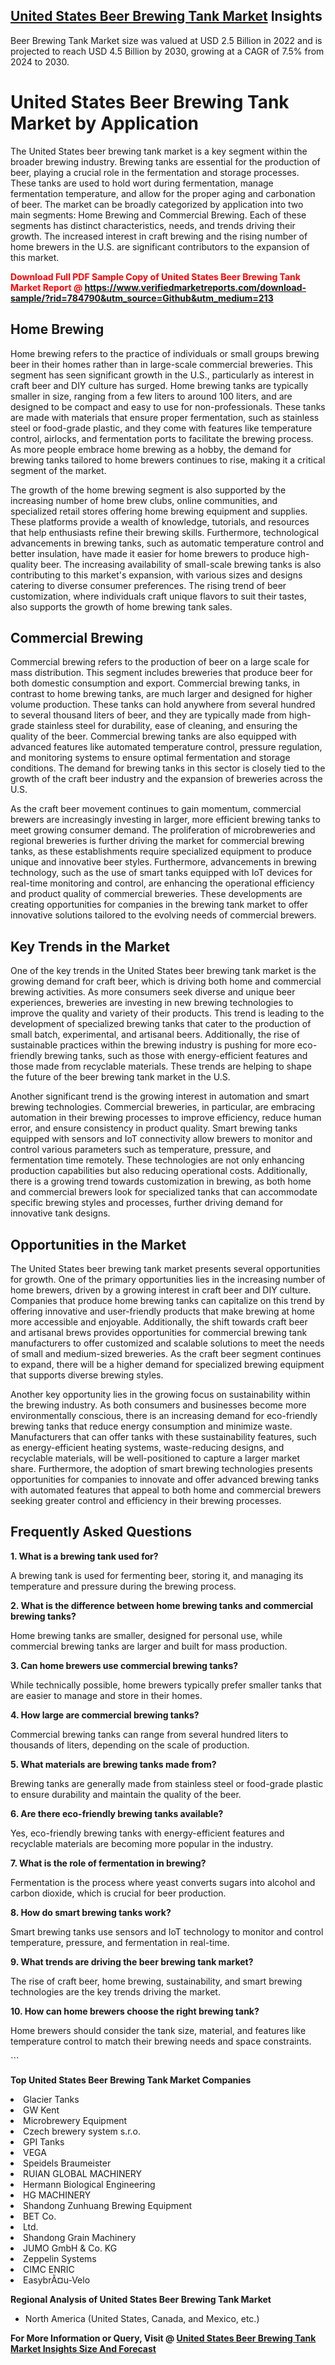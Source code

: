 <h2><a href="https://www.verifiedmarketreports.com/download-sample/?rid=784790&amp;utm_source=Github&amp;utm_medium=213" target="_blank">United States Beer Brewing Tank Market</a> Insights</h2><p>Beer Brewing Tank Market size was valued at USD 2.5 Billion in 2022 and is projected to reach USD 4.5 Billion by 2030, growing at a CAGR of 7.5% from 2024 to 2030.</p><p><h1>United States Beer Brewing Tank Market by Application</h1><p>The United States beer brewing tank market is a key segment within the broader brewing industry. Brewing tanks are essential for the production of beer, playing a crucial role in the fermentation and storage processes. These tanks are used to hold wort during fermentation, manage fermentation temperature, and allow for the proper aging and carbonation of beer. The market can be broadly categorized by application into two main segments: Home Brewing and Commercial Brewing. Each of these segments has distinct characteristics, needs, and trends driving their growth. The increased interest in craft brewing and the rising number of home brewers in the U.S. are significant contributors to the expansion of this market. </p><p><b><p><span class=""><span style="color: #ff0000;"><strong>Download Full PDF Sample Copy of United States Beer Brewing Tank Market Report</strong> @ </span><a href="https://www.verifiedmarketreports.com/download-sample/?rid=784790&amp;utm_source=Github&amp;utm_medium=213" target="_blank">https://www.verifiedmarketreports.com/download-sample/?rid=784790&amp;utm_source=Github&amp;utm_medium=213</a></span></p></b></p><h2>Home Brewing</h2><p>Home brewing refers to the practice of individuals or small groups brewing beer in their homes rather than in large-scale commercial breweries. This segment has seen significant growth in the U.S., particularly as interest in craft beer and DIY culture has surged. Home brewing tanks are typically smaller in size, ranging from a few liters to around 100 liters, and are designed to be compact and easy to use for non-professionals. These tanks are made with materials that ensure proper fermentation, such as stainless steel or food-grade plastic, and they come with features like temperature control, airlocks, and fermentation ports to facilitate the brewing process. As more people embrace home brewing as a hobby, the demand for brewing tanks tailored to home brewers continues to rise, making it a critical segment of the market.<p>The growth of the home brewing segment is also supported by the increasing number of home brew clubs, online communities, and specialized retail stores offering home brewing equipment and supplies. These platforms provide a wealth of knowledge, tutorials, and resources that help enthusiasts refine their brewing skills. Furthermore, technological advancements in brewing tanks, such as automatic temperature control and better insulation, have made it easier for home brewers to produce high-quality beer. The increasing availability of small-scale brewing tanks is also contributing to this market's expansion, with various sizes and designs catering to diverse consumer preferences. The rising trend of beer customization, where individuals craft unique flavors to suit their tastes, also supports the growth of home brewing tank sales.<h2>Commercial Brewing</h2><p>Commercial brewing refers to the production of beer on a large scale for mass distribution. This segment includes breweries that produce beer for both domestic consumption and export. Commercial brewing tanks, in contrast to home brewing tanks, are much larger and designed for higher volume production. These tanks can hold anywhere from several hundred to several thousand liters of beer, and they are typically made from high-grade stainless steel for durability, ease of cleaning, and ensuring the quality of the beer. Commercial brewing tanks are also equipped with advanced features like automated temperature control, pressure regulation, and monitoring systems to ensure optimal fermentation and storage conditions. The demand for brewing tanks in this sector is closely tied to the growth of the craft beer industry and the expansion of breweries across the U.S.<p>As the craft beer movement continues to gain momentum, commercial brewers are increasingly investing in larger, more efficient brewing tanks to meet growing consumer demand. The proliferation of microbreweries and regional breweries is further driving the market for commercial brewing tanks, as these establishments require specialized equipment to produce unique and innovative beer styles. Furthermore, advancements in brewing technology, such as the use of smart tanks equipped with IoT devices for real-time monitoring and control, are enhancing the operational efficiency and product quality of commercial breweries. These developments are creating opportunities for companies in the brewing tank market to offer innovative solutions tailored to the evolving needs of commercial brewers.<h2>Key Trends in the Market</h2><p>One of the key trends in the United States beer brewing tank market is the growing demand for craft beer, which is driving both home and commercial brewing activities. As more consumers seek diverse and unique beer experiences, breweries are investing in new brewing technologies to improve the quality and variety of their products. This trend is leading to the development of specialized brewing tanks that cater to the production of small batch, experimental, and artisanal beers. Additionally, the rise of sustainable practices within the brewing industry is pushing for more eco-friendly brewing tanks, such as those with energy-efficient features and those made from recyclable materials. These trends are helping to shape the future of the beer brewing tank market in the U.S.<p>Another significant trend is the growing interest in automation and smart brewing technologies. Commercial breweries, in particular, are embracing automation in their brewing processes to improve efficiency, reduce human error, and ensure consistency in product quality. Smart brewing tanks equipped with sensors and IoT connectivity allow brewers to monitor and control various parameters such as temperature, pressure, and fermentation time remotely. These technologies are not only enhancing production capabilities but also reducing operational costs. Additionally, there is a growing trend towards customization in brewing, as both home and commercial brewers look for specialized tanks that can accommodate specific brewing styles and processes, further driving demand for innovative tank designs.<h2>Opportunities in the Market</h2><p>The United States beer brewing tank market presents several opportunities for growth. One of the primary opportunities lies in the increasing number of home brewers, driven by a growing interest in craft beer and DIY culture. Companies that produce home brewing tanks can capitalize on this trend by offering innovative and user-friendly products that make brewing at home more accessible and enjoyable. Additionally, the shift towards craft beer and artisanal brews provides opportunities for commercial brewing tank manufacturers to offer customized and scalable solutions to meet the needs of small and medium-sized breweries. As the craft beer segment continues to expand, there will be a higher demand for specialized brewing equipment that supports diverse brewing styles.<p>Another key opportunity lies in the growing focus on sustainability within the brewing industry. As both consumers and businesses become more environmentally conscious, there is an increasing demand for eco-friendly brewing tanks that reduce energy consumption and minimize waste. Manufacturers that can offer tanks with these sustainability features, such as energy-efficient heating systems, waste-reducing designs, and recyclable materials, will be well-positioned to capture a larger market share. Furthermore, the adoption of smart brewing technologies presents opportunities for companies to innovate and offer advanced brewing tanks with automated features that appeal to both home and commercial brewers seeking greater control and efficiency in their brewing processes.<h2>Frequently Asked Questions</h2><p><b>1. What is a brewing tank used for?</b></p><p>A brewing tank is used for fermenting beer, storing it, and managing its temperature and pressure during the brewing process.</p><p><b>2. What is the difference between home brewing tanks and commercial brewing tanks?</b></p><p>Home brewing tanks are smaller, designed for personal use, while commercial brewing tanks are larger and built for mass production.</p><p><b>3. Can home brewers use commercial brewing tanks?</b></p><p>While technically possible, home brewers typically prefer smaller tanks that are easier to manage and store in their homes.</p><p><b>4. How large are commercial brewing tanks?</b></p><p>Commercial brewing tanks can range from several hundred liters to thousands of liters, depending on the scale of production.</p><p><b>5. What materials are brewing tanks made from?</b></p><p>Brewing tanks are generally made from stainless steel or food-grade plastic to ensure durability and maintain the quality of the beer.</p><p><b>6. Are there eco-friendly brewing tanks available?</b></p><p>Yes, eco-friendly brewing tanks with energy-efficient features and recyclable materials are becoming more popular in the industry.</p><p><b>7. What is the role of fermentation in brewing?</b></p><p>Fermentation is the process where yeast converts sugars into alcohol and carbon dioxide, which is crucial for beer production.</p><p><b>8. How do smart brewing tanks work?</b></p><p>Smart brewing tanks use sensors and IoT technology to monitor and control temperature, pressure, and fermentation in real-time.</p><p><b>9. What trends are driving the beer brewing tank market?</b></p><p>The rise of craft beer, home brewing, sustainability, and smart brewing technologies are the key trends driving the market.</p><p><b>10. How can home brewers choose the right brewing tank?</b></p><p>Home brewers should consider the tank size, material, and features like temperature control to match their brewing needs and space constraints.</p>```</p><p><strong>Top United States Beer Brewing Tank Market Companies</strong></p><div data-test-id=""><p><li>Glacier Tanks</li><li> GW Kent</li><li> Microbrewery Equipment</li><li> Czech brewery system s.r.o.</li><li> GPI Tanks</li><li> VEGA</li><li> Speidels Braumeister</li><li> RUIAN GLOBAL MACHINERY</li><li> Hermann Biological Engineering</li><li> HG MACHINERY</li><li> Shandong Zunhuang Brewing Equipment</li><li> BET Co.</li><li>Ltd.</li><li> Shandong Grain Machinery</li><li> JUMO GmbH & Co. KG</li><li> Zeppelin Systems</li><li> CIMC ENRIC</li><li> EasybrÃ¤u-Velo</li></p><div><strong>Regional Analysis of&nbsp;United States Beer Brewing Tank Market</strong></div><ul><li dir="ltr"><p dir="ltr">North America&nbsp;(United States, Canada, and Mexico, etc.)</p></li></ul><p><strong>For More Information or Query, Visit @&nbsp;</strong><strong><a href="https://www.verifiedmarketreports.com/product/beer-brewing-tank-market/?utm_source=Github&amp;utm_medium=213" target="_blank">United States Beer Brewing Tank Market Insights Size And Forecast</a></strong></p></div>
